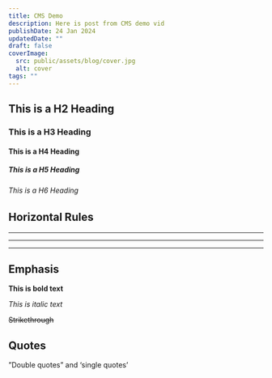 ```yaml
---
title: CMS Demo
description: Here is post from CMS demo vid
publishDate: 24 Jan 2024
updatedDate: ""
draft: false
coverImage:
  src: public/assets/blog/cover.jpg
  alt: cover
tags: ""
---
```

## This is a H2 Heading
### This is a H3 Heading
#### This is a H4 Heading
##### This is a H5 Heading

###### This is a H6 Heading

## Horizontal Rules

- - -

- - -

- - -

## Emphasis

**This is bold text**

*This is italic text*

~~Strikethrough~~

## Quotes

”Double quotes” and ‘single quotes’